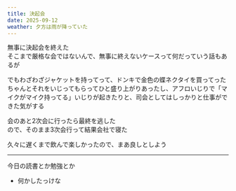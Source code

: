```yaml
---
title: 決起会
date: 2025-09-12
weather: 夕方は雨が降っていた
---
```

無事に決起会を終えた  
そこまで厳格な会ではないんで、無事に終えないケースって何だっていう話もあるが

でもわざわざジャケットを持ってって、ドンキで金色の蝶ネクタイを買ってった  
ちゃんとそれをいじってもらってひと盛り上がりあったし、アフロいじりで「マイクがマイク持ってる」いじりが起きたりと、司会としてはしっかりと仕事ができた気がする

会のあと2次会に行ったら最終を逃した  
ので、そのまま3次会行って結果会社で寝た

久々に遅くまで飲んで楽しかったので、まあ良しとしよう

---

今日の読書とか勉強とか
- 何かしたっけな
